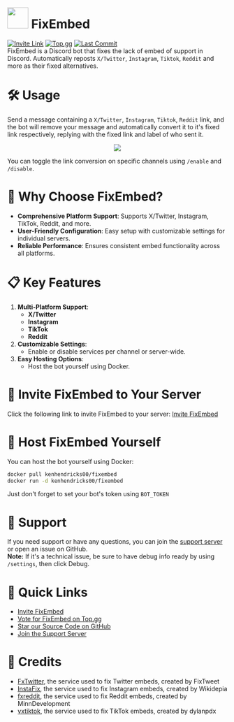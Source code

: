 # <img src="https://raw.githubusercontent.com/kenhendricks00/FixEmbed/main/assets/logo.png" width="48"> FixEmbed
[![Invite Link](https://img.shields.io/static/v1?label=Invite&message=Link&color=blue)](https://discord.com/oauth2/authorize?client_id=1173820242305224764)
[![Top.gg](https://img.shields.io/static/v1?label=Top.gg&message=Vote&color=red)](https://top.gg/bot/1173820242305224764)
[![Last Commit](https://img.shields.io/static/v1?label=Last%20Commit&message=Today&color=green)](https://github.com/kenhendricks00/FixEmbed/commits/main/)
<br>
FixEmbed is a Discord bot that fixes the lack of embed of support in Discord. Automatically reposts <code>X/Twitter</code>, <code>Instagram</code>, <code>Tiktok</code>, <code>Reddit</code> and more as their fixed alternatives.

# 🛠️ Usage
Send a message containing a <code>X/Twitter</code>, <code>Instagram</code>, <code>Tiktok</code>, <code>Reddit</code> link, and the bot will remove your message and automatically convert it to it's fixed link respectively, replying with the fixed link and label of who sent it.
<p align="center">
<img src="https://raw.githubusercontent.com/kenhendricks00/FixEmbedBot/main/assets/header.png">
</p>
You can toggle the link conversion on specific channels using <code>/enable</code> and <code>/disable</code>.

# 🌟 Why Choose FixEmbed?
- **Comprehensive Platform Support**: Supports X/Twitter, Instagram, TikTok, Reddit, and more.
- **User-Friendly Configuration**: Easy setup with customizable settings for individual servers.
- **Reliable Performance**: Ensures consistent embed functionality across all platforms.

# 📋 Key Features
1. **Multi-Platform Support**:
    - **X/Twitter**
    - **Instagram**
    - **TikTok**
    - **Reddit**
2. **Customizable Settings**:
    - Enable or disable services per channel or server-wide.
3. **Easy Hosting Options**:
    - Host the bot yourself using Docker.

# 🚀 Invite FixEmbed to Your Server
Click the following link to invite FixEmbed to your server: [Invite FixEmbed](https://discord.com/oauth2/authorize?client_id=1173820242305224764)

# 🐳 Host FixEmbed Yourself
You can host the bot yourself using Docker:
<br>
```bash
docker pull kenhendricks00/fixembed
docker run -d kenhendricks00/fixembed
```
Just don't forget to set your bot's token using <code>BOT_TOKEN</code>

# 💬 Support
If you need support or have any questions, you can join the [support server](https://discord.gg/QFxTAmtZdn) or open an issue on GitHub.
<br>
**Note:** If it's a technical issue, be sure to have debug info ready by using <code>/settings</code>, then click Debug.

# 🎉 Quick Links
- [Invite FixEmbed](https://discord.com/oauth2/authorize?client_id=1173820242305224764)
- [Vote for FixEmbed on Top.gg](https://top.gg/bot/1173820242305224764)
- [Star our Source Code on GitHub](https://github.com/kenhendricks00/FixEmbed)
- [Join the Support Server](https://discord.gg/QFxTAmtZdn)

# 📜 Credits
- [FxTwitter](https://github.com/FixTweet/FxTwitter), the service used to fix Twitter embeds, created by FixTweet
- [InstaFix](https://github.com/Wikidepia/InstaFix), the service used to fix Instagram embeds, created by Wikidepia
- [fxreddit](https://github.com/MinnDevelopment/fxreddit), the service used to fix Reddit embeds, created by MinnDevelopment
- [vxtiktok](https://github.com/dylanpdx/vxtiktok), the service used to fix TikTok embeds, created by dylanpdx
